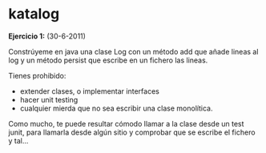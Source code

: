 # katalog
**Ejercicio 1:** (30-6-2011)

Constrúyeme en java una clase Log con un método add que añade lineas al log y un método persist que escribe en un fichero las lineas.

Tienes prohibido:
- extender clases, o implementar interfaces
- hacer unit testing
- cualquier mierda que no sea escribir una clase monolítica.

Como mucho, te puede resultar cómodo llamar a la clase desde un test junit, para llamarla desde algún sitio y comprobar que se escribe el fichero y tal...
